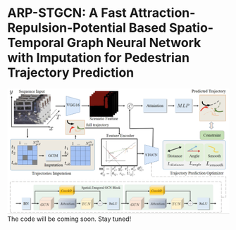 # ARP-STGCN: A Fast Attraction-Repulsion-Potential Based Spatio-Temporal Graph Neural Network with Imputation for Pedestrian Trajectory Prediction
![Diagram of Trajectory Prediction](pic2.png)
The code will be coming soon. Stay tuned!
